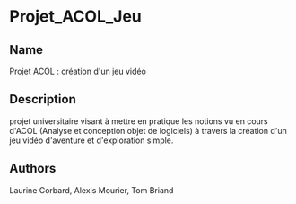 # Projet_ACOL_Jeu

## Name
Projet ACOL : création d'un jeu vidéo

## Description
projet universitaire visant à mettre en pratique les notions vu en cours d'ACOL (Analyse et conception objet de logiciels) à travers la création d'un jeu vidéo d'aventure et d'exploration simple.

## Authors
Laurine Corbard, Alexis Mourier, Tom Briand